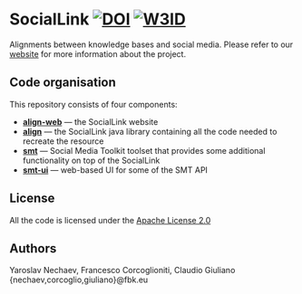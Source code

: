 # SocialLink [![DOI][sl-doi-img]][sl-doi] [![W3ID][w3id-img]][w3id]

Alignments between knowledge bases and social media. Please refer to our 
[website](http://sociallink.futuro.media) for more information about the project.

## Code organisation

This repository consists of four components:
- [**align-web**](https://github.com/Remper/sociallink/wiki/align-web) — the SocialLink website
- [**align**](https://github.com/Remper/sociallink/wiki/align) — the SocialLink java library containing all the code needed to recreate the resource
- [**smt**](https://github.com/Remper/sociallink/wiki/SMT-API) — Social Media Toolkit toolset that provides some additional functionality on top 
of the SocialLink
- [**smt-ui**](https://github.com/Remper/sociallink/wiki/SMT-UI) — web-based UI for some of the SMT API

## License

All the code is licensed under the [Apache License 2.0](https://github.com/Remper/sociallink/blob/master/LICENSE)

## Authors

Yaroslav Nechaev, Francesco Corcoglioniti, Claudio Giuliano
{nechaev,corcoglio,giuliano}@fbk.eu

[sl-doi-img]: https://zenodo.org/badge/DOI/10.5281/zenodo.580034.svg
[sl-doi]:     https://doi.org/10.5281/zenodo.580034
[w3id-img]:   https://img.shields.io/badge/w3id-sociallink-blue.svg
[w3id]:   https://w3id.org/sociallink
